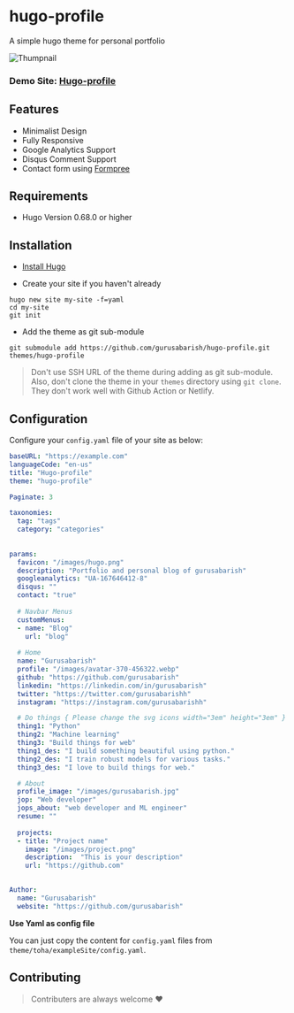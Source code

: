 # hugo-profile

A simple hugo theme for personal portfolio

![Thumpnail](https://github.com/gurusabarish/hugo-profile/blob/master/static/images/tn.png)

### Demo Site: [Hugo-profile](https://hugo-profile.netlify.com)

## Features
- Minimalist Design
- Fully Responsive
- Google Analytics Support
- Disqus Comment Support
- Contact form using [Formpree](https://formspree.io/)



## Requirements

- Hugo Version 0.68.0 or higher



## Installation

- [Install Hugo](https://gohugo.io/overview/installing)

- Create your site if you haven't already

```console
hugo new site my-site -f=yaml
cd my-site
git init
```

- Add the theme as git sub-module

```console
git submodule add https://github.com/gurusabarish/hugo-profile.git themes/hugo-profile
```

>Don't use SSH URL of the theme during adding as git sub-module. Also, don't clone the theme in your `themes` directory using `git clone`. They don't work well with Github Action or Netlify.


## Configuration

Configure your `config.yaml` file of your site as below:

```yaml
baseURL: "https://example.com"
languageCode: "en-us"
title: "Hugo-profile"
theme: "hugo-profile"

Paginate: 3

taxonomies:
  tag: "tags"
  category: "categories"
  
  
params:
  favicon: "/images/hugo.png"
  description: "Portfolio and personal blog of gurusabarish"
  googleanalytics: "UA-167646412-8"
  disqus: ""
  contact: "true"
  
  # Navbar Menus
  customMenus:
  - name: "Blog"
    url: "blog"
 
  # Home
  name: "Gurusabarish"
  profile: "/images/avatar-370-456322.webp"
  github: "https://github.com/gurusabarish"
  linkedin: "https://linkedin.com/in/gurusabarish"
  twitter: "https://twitter.com/gurusabarishh"
  instagram: "https://instagram.com/gurusabarishh"

  # Do things { Please change the svg icons width="3em" height="3em" }
  thing1: "Python"
  thing2: "Machine learning"
  thing3: "Build things for web"
  thing1_des: "I build something beautiful using python."
  thing2_des: "I train robust models for various tasks."
  thing3_des: "I love to build things for web."

  # About
  profile_image: "/images/gurusabarish.jpg"
  jop: "Web developer"
  jops_about: "web developer and ML engineer"
  resume: ""
  
  projects:
  - title: "Project name"
    image: "/images/project.png"
    description:  "This is your description"
    url: "https://github.com"
  

Author:
  name: "Gurusabarish"
  website: "https://github.com/gurusabarish"
```

<b>Use Yaml as config file</b>

You can just copy the content for `config.yaml` files from `theme/toha/exampleSite/config.yaml`.


## Contributing

> Contributers are always welcome :heart:

